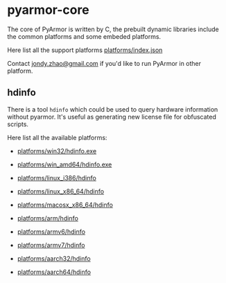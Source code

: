 # pyarmor-core

The core of PyArmor is written by C, the prebuilt dynamic libraries include the
common platforms and some embeded platforms.

Here list all the support platforms [platforms/index.json](platforms/index.json)

Contact jondy.zhao@gmail.com if you'd like to run PyArmor in other platform.

## hdinfo

There is a tool `hdinfo` which could be used to query hardware information
without pyarmor. It's useful as generating new license file for obfuscated
scripts.

Here list all the available platforms:

* [platforms/win32/hdinfo.exe](platforms/win32/hdinfo.exe)
* [platforms/win_amd64/hdinfo.exe](platforms/win_amd64/hdinfo.exe)
* [platforms/linux_i386/hdinfo](platforms/linux_i386/hdinfo)
* [platforms/linux_x86_64/hdinfo](platforms/linux_x86_64/hdinfo)
* [platforms/macosx_x86_64/hdinfo](platforms/macosx_x86_64/hdinfo)

* [platforms/arm/hdinfo](platforms/armv5/hdinfo)
* [platforms/armv6/hdinfo](platforms/linux.armv6.0/hdinfo)
* [platforms/armv7/hdinfo](platforms/armv7/hdinfo)
* [platforms/aarch32/hdinfo](platforms/armv8.32-bit/hdinfo)
* [platforms/aarch64/hdinfo](platforms/armv8.64-bit/hdinfo)
